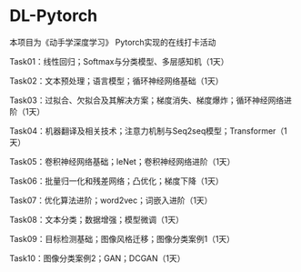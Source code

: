 # DL-Pytorch

本项目为《动手学深度学习》 Pytorch实现的在线打卡活动

Task01：线性回归；Softmax与分类模型、多层感知机（1天）

Task02：文本预处理；语言模型；循环神经网络基础（1天）

Task03：过拟合、欠拟合及其解决方案；梯度消失、梯度爆炸；循环神经网络进阶（1天）

Task04：机器翻译及相关技术；注意力机制与Seq2seq模型；Transformer（1天）

Task05：卷积神经网络基础；leNet；卷积神经网络进阶（1天）

Task06：批量归一化和残差网络；凸优化；梯度下降（1天）

Task07：优化算法进阶；word2vec；词嵌入进阶（1天）

Task08：文本分类；数据增强；模型微调（1天）

Task09：目标检测基础；图像风格迁移；图像分类案例1（1天）

Task10：图像分类案例2；GAN；DCGAN（1天）
